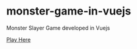 # monster-game-in-vuejs

Monster Slayer Game developed in Vuejs

<a href="https://my-monster-game-in-vuejs.netlify.com">Play Here </a>